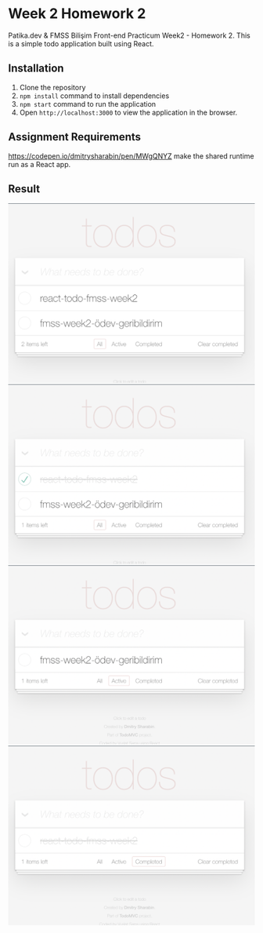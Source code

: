 #  Week 2 Homework 2

Patika.dev &amp; FMSS Bilişim Front-end Practicum Week2 - Homework 2. This is a simple todo application built using React.

## Installation
1. Clone the repository
2. `npm install` command to install dependencies
3. `npm start` command to run the application
4. Open `http://localhost:3000` to view the application in the browser.

## Assignment Requirements
https://codepen.io/dmitrysharabin/pen/MWgQNYZ make the shared runtime run as a React app.

## Result
![](public/img/ss1.png)
![](public/img/ss2.png)
![](public/img/ss3.png)
![](public/img/ss4.png)
